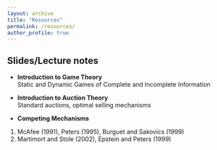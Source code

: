 ```yaml
---
layout: archive
title: "Resources"
permalink: /resources/
author_profile: true
---
```


## Slides/Lecture notes

* **Introduction to Game Theory** <br> 
Static and Dynamic Games of Complete and Incomplete Information

* **Introduction to Auction Theory** <br> 
Standard auctions, optimal selling mechanisms

* **Competing Mechanisms** 
1. McAfee (1991), Peters (1995), Burguet and Sakovics (1999)
2. Martimort and Stole (2002), Epstein and Peters (1999)
